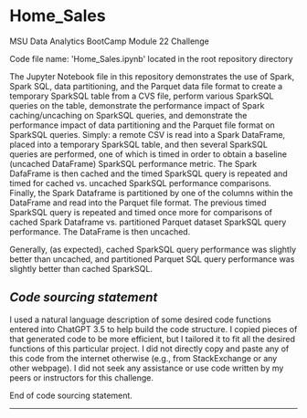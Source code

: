# Home_Sales
 MSU Data Analytics BootCamp Module 22 Challenge

Code file name: 'Home_Sales.ipynb' located in the root repository directory

The Jupyter Notebook file in this repository demonstrates the use of Spark, Spark SQL, data partitioning, and the Parquet data file format to create a temporary SparkSQL table from a CVS file, perform various SparkSQL queries on the table, demonstrate the performance impact of Spark caching/uncaching on SparkSQL queries, and demonstrate the performance impact of data partitioning and the Parquet file format on SparkSQL queries. Simply: a remote CSV is read into a Spark DataFrame, placed into a temporary SparkSQL table, and then several SparkSQL queries are performed, one of which is timed in order to obtain a baseline (uncached DataFrame) SparkSQL performance metric. The Spark DafaFrame is then cached and the timed SparkSQL query is repeated and timed for cached vs. uncached SparkSQL performance comparisons. Finally, the Spark Dataframe is partitioned by one of the columns within the DataFrame and read into the Parquet file format. The previous timed SparkSQL query is repeated and timed once more for comparisons of cached Spark Dataframe vs. partitioned Parquet dataset SparkSQL query performance. The DataFrame is then uncached.

Generally, (as expected), cached SparkSQL query performance was slightly better than uncached, and partitioned Parquet SQL query performance was slightly better than cached SparkSQL.


*Code sourcing statement*
-----------------------

I used a natural language description of some desired code functions entered into ChatGPT 3.5 to help build the code structure. I copied pieces of that generated code to be more efficient, but I tailored it to fit all the desired functions of this particular project. I did not directly copy and paste any of this code from the internet otherwise (e.g., from StackExchange or any other webpage). I did not seek any assistance or use code written by my peers or instructors for this challenge.

End of code sourcing statement.

 ----------------------
